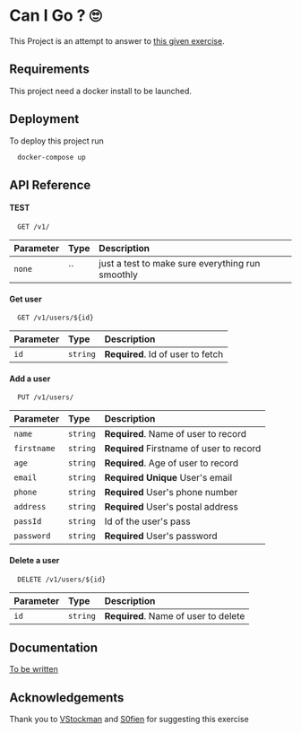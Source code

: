 
# Can I Go ? 🙄

This Project is an attempt to answer to [this given exercise](https://github.com/S0fien/KataNodeApi).


## Requirements

This project need a docker install to be launched.

## Deployment

To deploy this project run

```bash
  docker-compose up
```


## API Reference

#### TEST

```http
  GET /v1/
```

| Parameter | Type     | Description                |
| :-------- | :------- | :------------------------- |
| `none` | `` |just a test to make sure everything run smoothly |

#### Get user

```http
  GET /v1/users/${id}
```

| Parameter | Type     | Description                       |
| :-------- | :------- | :-------------------------------- |
| `id`      | `string` | **Required**. Id of user to fetch |



#### Add a user

```http
  PUT /v1/users/
```

| Parameter | Type     | Description                       |
| :-------- | :------- | :-------------------------------- |
| `name`      | `string` | **Required**. Name of user to record |
| `firstname` | `string` | **Required** Firstname of user to record|
| `age`      | `string` | **Required**. Age of user to record |
| `email` | `string` | **Required** **Unique** User's email|
| `phone` | `string` | **Required** User's phone number|
| `address` | `string` | **Required** User's postal address|
| `passId ` | `string` | Id of the user's pass|
| `password` | `string` |**Required** User's password|


#### Delete a user

```http
  DELETE /v1/users/${id}
```

| Parameter | Type     | Description                       |
| :-------- | :------- | :-------------------------------- |
| `id`      | `string` | **Required**. Name of user to delete |

## Documentation

[To be written](https://linktodocumentation)


## Acknowledgements

Thank you to [VStockman](https://github.com/VStockman) and [S0fien](https://github.com/S0fien) for suggesting this exercise
